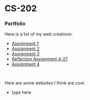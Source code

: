 # CS-202
<h3>Portfolio</h3>
<p>Here is a list of my web creations:</p>
<ul>
  <li><a href="Assignment 1/index.html">Assignment 1</a></li>
  <li><a href="Assignment 2/index.html">Assignment 2</a></li>
  <li><a href="Assignment 3/index.html">Assignment 3</a></li>
  <li><a href="Reflection Assignment 4-27/index.html">Reflection Assignment 4-27</a></li>
  <li><a href="Assignment 4/index.html">Assignment 4</a></li>
</ul>
<br>
<p>Here are some websites I think are cool:</p>
<ul>
  <li>type here</li>
</ul>

